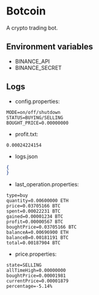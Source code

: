 # Botcoin
A crypto trading bot.

## Environment variables
* BINANCE_API
* BINANCE_SECRET

## Logs
* config.properties:
```properties
MODE=on/off/shutdown
STATUS=BUYING/SELLING
BOUGHT_PRICE=0.00000000
```
* profit.txt:
```text
0.00024224154
```
* logs.json
```json
{
}
```
* last_operation.properties:
```properties
type=buy
quantity=0.00600000 ETH
price=0.03705166 BTC
spent=0.00022231 BTC
gained=0.00001234 BTC
profit=0.00000567 BTC
boughtPrice=0.03705166 BTC
balanceA=0.00696900 ETH
balanceB=0.00181191 BTC
total=0.00187904 BTC
```

* price.properties:
```properties
state=SELLING
allTimeHigh=0.00000000
boughtPrice=0.00001981
currentPrice=0.00001879
percentage=-5.14%
```